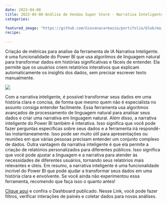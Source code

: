 ```yaml
---
date: 2023-04-08
title: 2023-04-08-Análise de Vendas Super Store - Narrativa Inteligente
categories:

featured_image: "https://github.com/Giovanacarmazio/portifolio/blob/main/images/An%C3%A1lise%20de%20Vendas%20Super%20Store.jpg.jpg?raw=true"
recipe:
 
---
```



Criação de métricas para analise da ferramenta de IA Narrativa Inteligente.
é uma funcionalidade do Power BI que usa algoritmos de linguagem natural para transformar dados em histórias significativas e fáceis de entender. Ela permite que os usuários criem relatórios interativos que explicam automaticamente os insights dos dados, sem precisar escrever texto manualmente.



![](https://raw.githubusercontent.com/Giovanacarmazio/portifolio/main/images/An%C3%A1lise%20de%20Vendas%20Super%20Store2.jpg)


Com a narrativa inteligente, é possível transformar seus dados em uma história clara e concisa, de forma que mesmo quem não é especialista no assunto consiga entender facilmente. Essa ferramenta usa algoritmos avançados de processamento de linguagem natural para analisar seus dados e criar uma narrativa em linguagem natural.
Além disso, a narrativa inteligente do Power BI também é interativa. Isso significa que você pode fazer perguntas específicas sobre seus dados e a ferramenta irá respondê-las instantaneamente. Isso pode ser muito útil para apresentações ou reuniões em que várias pessoas precisam entender um conjunto complexo de dados.
Outra vantagem da narrativa inteligente é que ela permite a criação de relatórios personalizados para diferentes públicos. Isso significa que você pode ajustar a linguagem e a narrativa para atender às necessidades de diferentes usuários, tornando seus relatórios mais relevantes e úteis.
Em resumo, a narrativa inteligente é uma funcionalidade incrível do Power BI que pode ajudar a transformar seus dados em uma história clara e envolvente. Se você ainda não experimentou essa ferramenta, recomendo que faça isso o quanto antes!



<a href="https://app.powerbi.com/view?r=eyJrIjoiN2E1ZmIwMDctNWJlOC00YWNkLWE0NzgtYjA5OWNiYTNmMTg3IiwidCI6ImU5YzYxMzhlLTQyZmUtNGM3MS1iMWFkLTc1ZjA1NTdiOWI0NSJ9">Clique aqui</a> e confira o Dashboard publicado.
Nesse Link, você pode fazer filtros, verificar interações de painés e coletar dados para novas análises.


